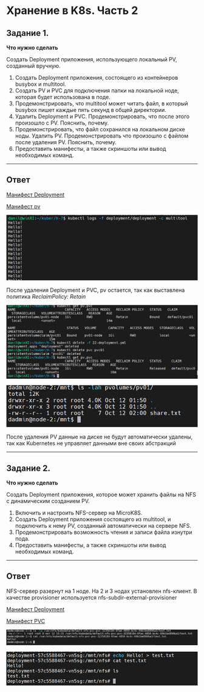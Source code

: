 # Хранение в K8s. Часть 2

## Задание 1.

**Что нужно сделать**

Создать Deployment приложения, использующего локальный PV, созданный вручную.

1. Создать Deployment приложения, состоящего из контейнеров busybox и multitool.
2. Создать PV и PVC для подключения папки на локальной ноде, которая будет использована в поде.
3. Продемонстрировать, что multitool может читать файл, в который busybox пишет каждые пять секунд в общей директории. 
4. Удалить Deployment и PVC. Продемонстрировать, что после этого произошло с PV. Пояснить, почему.
5. Продемонстрировать, что файл сохранился на локальном диске ноды. Удалить PV.  Продемонстрировать что произошло с файлом после удаления PV. Пояснить, почему.
5. Предоставить манифесты, а также скриншоты или вывод необходимых команд.

---

## Ответ 

[Манифест Deployment](https://github.com/loginochka/kuber/blob/main/h-7/22-deployment.yml)

[Манифест pv](https://github.com/loginochka/kuber/blob/main/h-7/22-pv.yml)

![multitool может читать файл](https://github.com/loginochka/kuber/blob/main/media/2_2_check_log_dep.png)

После удаления Deployment и PVC, pv остается, так как выставлена политика _ReclaimPolicy: Retain_

![Удаленный pvc и Deployment](https://github.com/loginochka/kuber/blob/main/media/2_2_pv_after_delete.png)

![Файл на pv](https://github.com/loginochka/kuber/blob/main/media/2_2_pv_file.png)

После удаления PV  данные на диске не будут автоматически удалены, так как Kubernetes не управляет данными вне своих абстракций

---

## Задание 2.

**Что нужно сделать**

Создать Deployment приложения, которое может хранить файлы на NFS с динамическим созданием PV.

1. Включить и настроить NFS-сервер на MicroK8S.
2. Создать Deployment приложения состоящего из multitool, и подключить к нему PV, созданный автоматически на сервере NFS.
3. Продемонстрировать возможность чтения и записи файла изнутри пода. 
4. Предоставить манифесты, а также скриншоты или вывод необходимых команд.

---

## Ответ 

NFS-сервер разернут на 1 ноде. На 2 и 3 нодах установлен nfs-клиент. В качестве provisioner используется nfs-subdir-external-provisioner

[Манифест Deployment](https://github.com/loginochka/kuber/blob/main/h-7/22-deployment-nfs.yml)

[Манифест PVC](https://github.com/loginochka/kuber/blob/main/h-7/22-pvc.yml)

![Результат из ноды](https://github.com/loginochka/kuber/blob/main/media/2_2_nfs_check_in_node.png)

![Результат из пода](https://github.com/loginochka/kuber/blob/main/media/2_2_nfs_rw_check.png)

